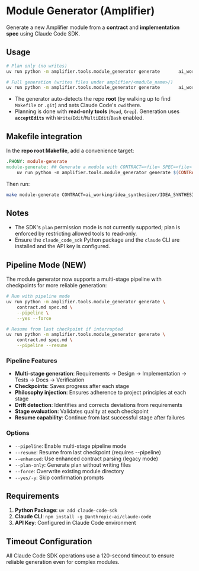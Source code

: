 # Module Generator (Amplifier)

Generate a new Amplifier module from a **contract** and **implementation spec** using Claude Code SDK.

## Usage

```bash
# Plan only (no writes)
uv run python -m amplifier.tools.module_generator generate       ai_working/idea_synthesizer/IDEA_SYNTHESIZER.contract.md       ai_working/idea_synthesizer/IDEA_SYNTHESIZER.impl_spec.md       --plan-only

# Full generation (writes files under amplifier/<module_name>/)
uv run python -m amplifier.tools.module_generator generate       ai_working/idea_synthesizer/IDEA_SYNTHESIZER.contract.md       ai_working/idea_synthesizer/IDEA_SYNTHESIZER.impl_spec.md       --yes --force
```

- The generator auto-detects the repo **root** (by walking up to find `Makefile` or `.git`) and sets Claude Code's `cwd` there.
- Planning is done with **read-only tools** (`Read`, `Grep`). Generation uses **`acceptEdits`** with `Write`/`Edit`/`MultiEdit`/`Bash` enabled.

## Makefile integration

In the **repo root Makefile**, add a convenience target:

```makefile
.PHONY: module-generate
module-generate: ## Generate a module with CONTRACT=<file> SPEC=<file> [NAME=<name>] [FORCE=1] [YES=1]
	uv run python -m amplifier.tools.module_generator generate $(CONTRACT) $(SPEC) $(if $(NAME),--module-name $(NAME),) $(if $(FORCE),--force,) $(if $(YES),--yes,)
```

Then run:

```bash
make module-generate CONTRACT=ai_working/idea_synthesizer/IDEA_SYNTHESIZER.contract.md       SPEC=ai_working/idea_synthesizer/IDEA_SYNTHESIZER.impl_spec.md YES=1 FORCE=1
```

## Notes

- The SDK's `plan` permission mode is not currently supported; plan is enforced by restricting allowed tools to read-only.
- Ensure the `claude_code_sdk` Python package and the `claude` CLI are installed and the API key is configured.

## Pipeline Mode (NEW)

The module generator now supports a multi-stage pipeline with checkpoints for more reliable generation:

```bash
# Run with pipeline mode
uv run python -m amplifier.tools.module_generator generate \
    contract.md spec.md \
    --pipeline \
    --yes --force

# Resume from last checkpoint if interrupted
uv run python -m amplifier.tools.module_generator generate \
    contract.md spec.md \
    --pipeline --resume
```

### Pipeline Features

- **Multi-stage generation**: Requirements → Design → Implementation → Tests → Docs → Verification
- **Checkpoints**: Saves progress after each stage
- **Philosophy injection**: Ensures adherence to project principles at each stage
- **Drift detection**: Identifies and corrects deviations from requirements
- **Stage evaluation**: Validates quality at each checkpoint
- **Resume capability**: Continue from last successful stage after failures

### Options

- `--pipeline`: Enable multi-stage pipeline mode
- `--resume`: Resume from last checkpoint (requires --pipeline)
- `--enhanced`: Use enhanced contract parsing (legacy mode)
- `--plan-only`: Generate plan without writing files
- `--force`: Overwrite existing module directory
- `--yes/-y`: Skip confirmation prompts

## Requirements

1. **Python Package**: `uv add claude-code-sdk`
2. **Claude CLI**: `npm install -g @anthropic-ai/claude-code`
3. **API Key**: Configured in Claude Code environment

## Timeout Configuration

All Claude Code SDK operations use a 120-second timeout to ensure reliable generation even for complex modules.

